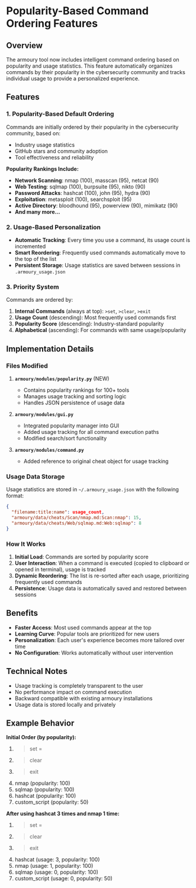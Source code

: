 # Popularity-Based Command Ordering Features

## Overview

The armoury tool now includes intelligent command ordering based on popularity and usage statistics. This feature automatically organizes commands by their popularity in the cybersecurity community and tracks individual usage to provide a personalized experience.

## Features

### 1. Popularity-Based Default Ordering

Commands are initially ordered by their popularity in the cybersecurity community, based on:
- Industry usage statistics
- GitHub stars and community adoption
- Tool effectiveness and reliability

**Popularity Rankings Include:**
- **Network Scanning**: nmap (100), masscan (95), netcat (90)
- **Web Testing**: sqlmap (100), burpsuite (95), nikto (90)
- **Password Attacks**: hashcat (100), john (95), hydra (90)
- **Exploitation**: metasploit (100), searchsploit (95)
- **Active Directory**: bloodhound (95), powerview (90), mimikatz (90)
- **And many more...**

### 2. Usage-Based Personalization

- **Automatic Tracking**: Every time you use a command, its usage count is incremented
- **Smart Reordering**: Frequently used commands automatically move to the top of the list
- **Persistent Storage**: Usage statistics are saved between sessions in `.armoury_usage.json`

### 3. Priority System

Commands are ordered by:
1. **Internal Commands** (always at top): `>set`, `>clear`, `>exit`
2. **Usage Count** (descending): Most frequently used commands first
3. **Popularity Score** (descending): Industry-standard popularity
4. **Alphabetical** (ascending): For commands with same usage/popularity

## Implementation Details

### Files Modified

1. **`armoury/modules/popularity.py`** (NEW)
   - Contains popularity rankings for 100+ tools
   - Manages usage tracking and sorting logic
   - Handles JSON persistence of usage data

2. **`armoury/modules/gui.py`**
   - Integrated popularity manager into GUI
   - Added usage tracking for all command execution paths
   - Modified search/sort functionality

3. **`armoury/modules/command.py`**
   - Added reference to original cheat object for usage tracking

### Usage Data Storage

Usage statistics are stored in `~/.armoury_usage.json` with the following format:
```json
{
  "filename:title:name": usage_count,
  "armoury/data/cheats/Scan/nmap.md:Scan:nmap": 15,
  "armoury/data/cheats/Web/sqlmap.md:Web:sqlmap": 8
}
```

### How It Works

1. **Initial Load**: Commands are sorted by popularity score
2. **User Interaction**: When a command is executed (copied to clipboard or opened in terminal), usage is tracked
3. **Dynamic Reordering**: The list is re-sorted after each usage, prioritizing frequently used commands
4. **Persistence**: Usage data is automatically saved and restored between sessions

## Benefits

- **Faster Access**: Most used commands appear at the top
- **Learning Curve**: Popular tools are prioritized for new users
- **Personalization**: Each user's experience becomes more tailored over time
- **No Configuration**: Works automatically without user intervention

## Technical Notes

- Usage tracking is completely transparent to the user
- No performance impact on command execution
- Backward compatible with existing armoury installations
- Usage data is stored locally and privately

## Example Behavior

**Initial Order (by popularity):**
1. >set <variable>=<value>
2. >clear
3. >exit
4. nmap (popularity: 100)
5. sqlmap (popularity: 100)
6. hashcat (popularity: 100)
7. custom_script (popularity: 50)

**After using hashcat 3 times and nmap 1 time:**
1. >set <variable>=<value>
2. >clear
3. >exit
4. hashcat (usage: 3, popularity: 100)
5. nmap (usage: 1, popularity: 100)
6. sqlmap (usage: 0, popularity: 100)
7. custom_script (usage: 0, popularity: 50) 